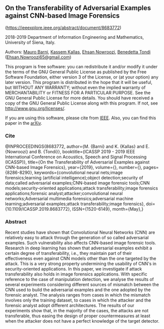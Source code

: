 ## On the Transferability of Adversarial Examples against CNN-based Image Forensics
(https://ieeexplore.ieee.org/abstract/document/8683772)

2018-2019 Department of Information Engineering and Mathematics, University of Siena, Italy.

Authors:  [Mauro Barni](https://scholar.google.it/citations?hl=en&user=ntRScY8AAAAJ), [Kassem Kallas](https://github.com/QsmQls), [Ehsan Nowroozi](https://scholar.google.com/citations?user=C0bNkP8AAAAJ&hl=en), [Benedetta Tondi](https://scholar.google.it/citations?hl=en&user=xpNEfq4AAAAJ)
(Ehsan.Nowroozi65@gmail.com)

This program is free software: you can redistribute it and/or modify it under the terms of the GNU General Public License as published by the Free Software Foundation, either version 3 of the License, or (at your option) any later version. This program is distributed in the hope that it will be useful, but WITHOUT ANY WARRANTY; without even the implied warranty of MERCHANTABILITY or FITNESS FOR A PARTICULAR PURPOSE.  See the GNU General Public License for more details. You should have received a copy of the GNU General Public License along with this program. If not, see <http://www.gnu.org/licenses/>.

If you are using this software, please cite from [IEEE](https://ieeexplore.ieee.org/abstract/document/8683772). Also, you can find this paper in the [arXiv](https://arxiv.org/abs/1811.01629).

### Cite
@INPROCEEDINGS{8683772,
author={M. {Barni} and K. {Kallas} and E. {Nowroozi} and B. {Tondi}},
booktitle={ICASSP 2019 - 2019 IEEE International Conference on Acoustics, Speech and Signal Processing (ICASSP)},
title={On the Transferability of Adversarial Examples against CNN-based Image Forensics},
year={2019},
volume={},
number={},
pages={8286-8290},
keywords={convolutional neural nets;image forensics;learning (artificial intelligence);object detection;security of data;called adversarial examples;CNN-based image forensic tools;CNN models;security-oriented applications;attack transferability;image forensics applications;forensic analyst;attacker;convolutional neural networks;Adversarial multimedia forensics;adversarial machine learning;adversarial examples;attack transferability;image forensics},
doi={10.1109/ICASSP.2019.8683772},
ISSN={1520-6149},
month={May},}

### Abstract
Recent studies have shown that Convolutional Neural Networks (CNN) are relatively easy to attack through the generation of so called adversarial examples. Such vulnerability also affects CNN-based image forensic tools. Research in deep learning has shown that adversarial examples exhibit a certain degree of transferability, i.e., they maintain part of their effectiveness even against CNN models other than the one targeted by the attack. This is a very strong property undermining the usability of CNN's in security-oriented applications. In this paper, we investigate if attack transferability also holds in image forensics applications. With specific reference to the case of manipulation detection, we analyse the results of several experiments considering different sources of mismatch between the CNN used to build the adversarial examples and the one adopted by the forensic analyst. The analysis ranges from cases in which the mismatch involves only the training dataset, to cases in which the attacker and the forensic analyst adopt different architectures. The results of our experiments show that, in the majority of the cases, the attacks are not transferable, thus easing the design of proper countermeasures at least when the attacker does not have a perfect knowledge of the target detector.


